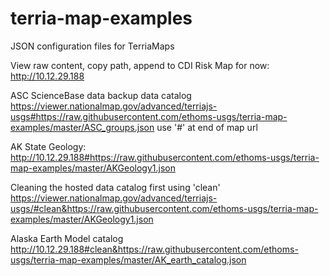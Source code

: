# terria-map-examples
JSON configuration files for TerriaMaps

View raw content, copy path, append to CDI Risk Map for now:\
http://10.12.29.188

ASC ScienceBase data backup data catalog
https://viewer.nationalmap.gov/advanced/terriajs-usgs#https://raw.githubusercontent.com/ethoms-usgs/terria-map-examples/master/ASC_groups.json
use '#' at end of map url

AK State Geology:\
http://10.12.29.188#https://raw.githubusercontent.com/ethoms-usgs/terria-map-examples/master/AKGeology1.json

Cleaning the hosted data catalog first using 'clean'\
https://viewer.nationalmap.gov/advanced/terriajs-usgs/#clean&https://raw.githubusercontent.com/ethoms-usgs/terria-map-examples/master/AKGeology1.json

Alaska Earth Model catalog\
http://10.12.29.188#clean&https://raw.githubusercontent.com/ethoms-usgs/terria-map-examples/master/AK_earth_catalog.json
